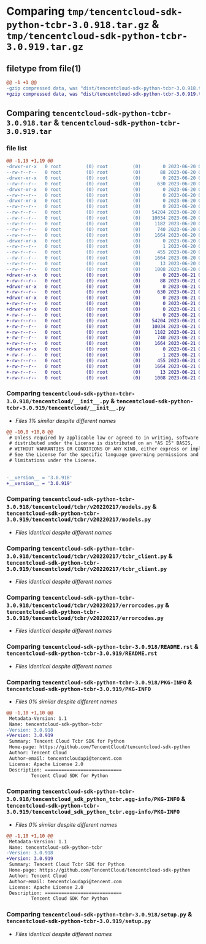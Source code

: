 # Comparing `tmp/tencentcloud-sdk-python-tcbr-3.0.918.tar.gz` & `tmp/tencentcloud-sdk-python-tcbr-3.0.919.tar.gz`

## filetype from file(1)

```diff
@@ -1 +1 @@
-gzip compressed data, was "dist/tencentcloud-sdk-python-tcbr-3.0.918.tar", last modified: Tue Jun 20 02:48:55 2023, max compression
+gzip compressed data, was "dist/tencentcloud-sdk-python-tcbr-3.0.919.tar", last modified: Wed Jun 21 00:36:58 2023, max compression
```

## Comparing `tencentcloud-sdk-python-tcbr-3.0.918.tar` & `tencentcloud-sdk-python-tcbr-3.0.919.tar`

### file list

```diff
@@ -1,19 +1,19 @@
-drwxr-xr-x   0 root         (0) root         (0)        0 2023-06-20 02:48:55.000000 tencentcloud-sdk-python-tcbr-3.0.918/
--rw-r--r--   0 root         (0) root         (0)       88 2023-06-20 02:48:55.000000 tencentcloud-sdk-python-tcbr-3.0.918/setup.cfg
-drwxr-xr-x   0 root         (0) root         (0)        0 2023-06-20 02:48:55.000000 tencentcloud-sdk-python-tcbr-3.0.918/tencentcloud/
--rw-r--r--   0 root         (0) root         (0)      630 2023-06-20 02:48:55.000000 tencentcloud-sdk-python-tcbr-3.0.918/tencentcloud/__init__.py
-drwxr-xr-x   0 root         (0) root         (0)        0 2023-06-20 02:48:55.000000 tencentcloud-sdk-python-tcbr-3.0.918/tencentcloud/tcbr/
--rw-r--r--   0 root         (0) root         (0)        0 2023-06-20 02:48:55.000000 tencentcloud-sdk-python-tcbr-3.0.918/tencentcloud/tcbr/__init__.py
-drwxr-xr-x   0 root         (0) root         (0)        0 2023-06-20 02:48:55.000000 tencentcloud-sdk-python-tcbr-3.0.918/tencentcloud/tcbr/v20220217/
--rw-r--r--   0 root         (0) root         (0)        0 2023-06-20 02:48:55.000000 tencentcloud-sdk-python-tcbr-3.0.918/tencentcloud/tcbr/v20220217/__init__.py
--rw-r--r--   0 root         (0) root         (0)    54204 2023-06-20 02:48:55.000000 tencentcloud-sdk-python-tcbr-3.0.918/tencentcloud/tcbr/v20220217/models.py
--rw-r--r--   0 root         (0) root         (0)    10034 2023-06-20 02:48:55.000000 tencentcloud-sdk-python-tcbr-3.0.918/tencentcloud/tcbr/v20220217/tcbr_client.py
--rw-r--r--   0 root         (0) root         (0)     1182 2023-06-20 02:48:55.000000 tencentcloud-sdk-python-tcbr-3.0.918/tencentcloud/tcbr/v20220217/errorcodes.py
--rw-r--r--   0 root         (0) root         (0)      740 2023-06-20 02:48:55.000000 tencentcloud-sdk-python-tcbr-3.0.918/README.rst
--rw-r--r--   0 root         (0) root         (0)     1664 2023-06-20 02:48:55.000000 tencentcloud-sdk-python-tcbr-3.0.918/PKG-INFO
-drwxr-xr-x   0 root         (0) root         (0)        0 2023-06-20 02:48:55.000000 tencentcloud-sdk-python-tcbr-3.0.918/tencentcloud_sdk_python_tcbr.egg-info/
--rw-r--r--   0 root         (0) root         (0)        1 2023-06-20 02:48:55.000000 tencentcloud-sdk-python-tcbr-3.0.918/tencentcloud_sdk_python_tcbr.egg-info/dependency_links.txt
--rw-r--r--   0 root         (0) root         (0)      455 2023-06-20 02:48:55.000000 tencentcloud-sdk-python-tcbr-3.0.918/tencentcloud_sdk_python_tcbr.egg-info/SOURCES.txt
--rw-r--r--   0 root         (0) root         (0)     1664 2023-06-20 02:48:55.000000 tencentcloud-sdk-python-tcbr-3.0.918/tencentcloud_sdk_python_tcbr.egg-info/PKG-INFO
--rw-r--r--   0 root         (0) root         (0)       13 2023-06-20 02:48:55.000000 tencentcloud-sdk-python-tcbr-3.0.918/tencentcloud_sdk_python_tcbr.egg-info/top_level.txt
--rw-r--r--   0 root         (0) root         (0)     1008 2023-06-20 02:48:55.000000 tencentcloud-sdk-python-tcbr-3.0.918/setup.py
+drwxr-xr-x   0 root         (0) root         (0)        0 2023-06-21 00:36:58.000000 tencentcloud-sdk-python-tcbr-3.0.919/
+-rw-r--r--   0 root         (0) root         (0)       88 2023-06-21 00:36:58.000000 tencentcloud-sdk-python-tcbr-3.0.919/setup.cfg
+drwxr-xr-x   0 root         (0) root         (0)        0 2023-06-21 00:36:58.000000 tencentcloud-sdk-python-tcbr-3.0.919/tencentcloud/
+-rw-r--r--   0 root         (0) root         (0)      630 2023-06-21 00:36:58.000000 tencentcloud-sdk-python-tcbr-3.0.919/tencentcloud/__init__.py
+drwxr-xr-x   0 root         (0) root         (0)        0 2023-06-21 00:36:58.000000 tencentcloud-sdk-python-tcbr-3.0.919/tencentcloud/tcbr/
+-rw-r--r--   0 root         (0) root         (0)        0 2023-06-21 00:36:58.000000 tencentcloud-sdk-python-tcbr-3.0.919/tencentcloud/tcbr/__init__.py
+drwxr-xr-x   0 root         (0) root         (0)        0 2023-06-21 00:36:58.000000 tencentcloud-sdk-python-tcbr-3.0.919/tencentcloud/tcbr/v20220217/
+-rw-r--r--   0 root         (0) root         (0)        0 2023-06-21 00:36:58.000000 tencentcloud-sdk-python-tcbr-3.0.919/tencentcloud/tcbr/v20220217/__init__.py
+-rw-r--r--   0 root         (0) root         (0)    54204 2023-06-21 00:36:58.000000 tencentcloud-sdk-python-tcbr-3.0.919/tencentcloud/tcbr/v20220217/models.py
+-rw-r--r--   0 root         (0) root         (0)    10034 2023-06-21 00:36:58.000000 tencentcloud-sdk-python-tcbr-3.0.919/tencentcloud/tcbr/v20220217/tcbr_client.py
+-rw-r--r--   0 root         (0) root         (0)     1182 2023-06-21 00:36:58.000000 tencentcloud-sdk-python-tcbr-3.0.919/tencentcloud/tcbr/v20220217/errorcodes.py
+-rw-r--r--   0 root         (0) root         (0)      740 2023-06-21 00:36:58.000000 tencentcloud-sdk-python-tcbr-3.0.919/README.rst
+-rw-r--r--   0 root         (0) root         (0)     1664 2023-06-21 00:36:58.000000 tencentcloud-sdk-python-tcbr-3.0.919/PKG-INFO
+drwxr-xr-x   0 root         (0) root         (0)        0 2023-06-21 00:36:58.000000 tencentcloud-sdk-python-tcbr-3.0.919/tencentcloud_sdk_python_tcbr.egg-info/
+-rw-r--r--   0 root         (0) root         (0)        1 2023-06-21 00:36:58.000000 tencentcloud-sdk-python-tcbr-3.0.919/tencentcloud_sdk_python_tcbr.egg-info/dependency_links.txt
+-rw-r--r--   0 root         (0) root         (0)      455 2023-06-21 00:36:58.000000 tencentcloud-sdk-python-tcbr-3.0.919/tencentcloud_sdk_python_tcbr.egg-info/SOURCES.txt
+-rw-r--r--   0 root         (0) root         (0)     1664 2023-06-21 00:36:58.000000 tencentcloud-sdk-python-tcbr-3.0.919/tencentcloud_sdk_python_tcbr.egg-info/PKG-INFO
+-rw-r--r--   0 root         (0) root         (0)       13 2023-06-21 00:36:58.000000 tencentcloud-sdk-python-tcbr-3.0.919/tencentcloud_sdk_python_tcbr.egg-info/top_level.txt
+-rw-r--r--   0 root         (0) root         (0)     1008 2023-06-21 00:36:58.000000 tencentcloud-sdk-python-tcbr-3.0.919/setup.py
```

### Comparing `tencentcloud-sdk-python-tcbr-3.0.918/tencentcloud/__init__.py` & `tencentcloud-sdk-python-tcbr-3.0.919/tencentcloud/__init__.py`

 * *Files 1% similar despite different names*

```diff
@@ -10,8 +10,8 @@
 # Unless required by applicable law or agreed to in writing, software
 # distributed under the License is distributed on an "AS IS" BASIS,
 # WITHOUT WARRANTIES OR CONDITIONS OF ANY KIND, either express or implied.
 # See the License for the specific language governing permissions and
 # limitations under the License.
 
 
-__version__ = '3.0.918'
+__version__ = '3.0.919'
```

### Comparing `tencentcloud-sdk-python-tcbr-3.0.918/tencentcloud/tcbr/v20220217/models.py` & `tencentcloud-sdk-python-tcbr-3.0.919/tencentcloud/tcbr/v20220217/models.py`

 * *Files identical despite different names*

### Comparing `tencentcloud-sdk-python-tcbr-3.0.918/tencentcloud/tcbr/v20220217/tcbr_client.py` & `tencentcloud-sdk-python-tcbr-3.0.919/tencentcloud/tcbr/v20220217/tcbr_client.py`

 * *Files identical despite different names*

### Comparing `tencentcloud-sdk-python-tcbr-3.0.918/tencentcloud/tcbr/v20220217/errorcodes.py` & `tencentcloud-sdk-python-tcbr-3.0.919/tencentcloud/tcbr/v20220217/errorcodes.py`

 * *Files identical despite different names*

### Comparing `tencentcloud-sdk-python-tcbr-3.0.918/README.rst` & `tencentcloud-sdk-python-tcbr-3.0.919/README.rst`

 * *Files identical despite different names*

### Comparing `tencentcloud-sdk-python-tcbr-3.0.918/PKG-INFO` & `tencentcloud-sdk-python-tcbr-3.0.919/PKG-INFO`

 * *Files 0% similar despite different names*

```diff
@@ -1,10 +1,10 @@
 Metadata-Version: 1.1
 Name: tencentcloud-sdk-python-tcbr
-Version: 3.0.918
+Version: 3.0.919
 Summary: Tencent Cloud Tcbr SDK for Python
 Home-page: https://github.com/TencentCloud/tencentcloud-sdk-python
 Author: Tencent Cloud
 Author-email: tencentcloudapi@tencent.com
 License: Apache License 2.0
 Description: ============================
         Tencent Cloud SDK for Python
```

### Comparing `tencentcloud-sdk-python-tcbr-3.0.918/tencentcloud_sdk_python_tcbr.egg-info/PKG-INFO` & `tencentcloud-sdk-python-tcbr-3.0.919/tencentcloud_sdk_python_tcbr.egg-info/PKG-INFO`

 * *Files 0% similar despite different names*

```diff
@@ -1,10 +1,10 @@
 Metadata-Version: 1.1
 Name: tencentcloud-sdk-python-tcbr
-Version: 3.0.918
+Version: 3.0.919
 Summary: Tencent Cloud Tcbr SDK for Python
 Home-page: https://github.com/TencentCloud/tencentcloud-sdk-python
 Author: Tencent Cloud
 Author-email: tencentcloudapi@tencent.com
 License: Apache License 2.0
 Description: ============================
         Tencent Cloud SDK for Python
```

### Comparing `tencentcloud-sdk-python-tcbr-3.0.918/setup.py` & `tencentcloud-sdk-python-tcbr-3.0.919/setup.py`

 * *Files identical despite different names*

